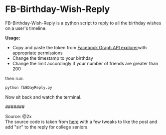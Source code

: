 # FB-Birthday-Wish-Reply

FB-Birthday-Wish-Reply is a python script to reply to all the birthday wishes on a user's timeline.

**Usage:**

 - Copy and paste the token from [Facebook Graph API explorer](https://developers.facebook.com/tools/explorer/)with appropriate permissions 
 - Change the timestamp to your birthday
 - Change the limit accordingly if your number of friends are greater than 200

then run:

```bash
python fbBDayReply.py
```

Now sit back and watch the terminal.

#######

Source: @2x  
The source code is taken from [here](http://www.quora.com/What-are-the-best-Python-scripts-youve-ever-written/answer/Akshit-Khurana) with a few tweaks to like the post and add "sir" to the reply for college seniors.
